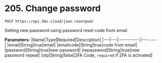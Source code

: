 # 205. Change password

```text
POST https://api.50x.cloud/json.resetpwd/
```

Setting new password using password reset code from email

**Parameters:**
|Name|Type|Required|Description|
|---|---|:----------:|--------|
|email|String|true|email|
|emailcode|String|true|code from email|
|password|String|true|new password|
|repassword|String|true|new password repeat|
|otp|String|false|2FA Code, `required` if 2FA is activated|

